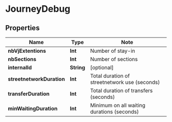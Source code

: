 # JourneyDebug

## Properties

Name | Type | Note
---- | ---- | ----
**nbVjExtentions** | **Int** | Number of stay-in 
**nbSections** | **Int** | Number of sections 
**internalId** | **String** | [optional] 
**streetnetworkDuration** | **Int** | Total duration of streetnetwork use (seconds) 
**transferDuration** | **Int** | Total duration of transfers (seconds) 
**minWaitingDuration** | **Int** | Minimum on all waiting durations (seconds) 

